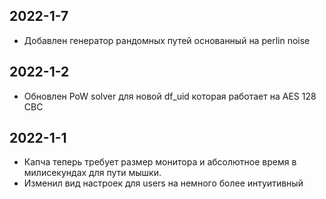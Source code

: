 ## 2022-1-7
- Добавлен генератор рандомных путей основанный на perlin noise

## 2022-1-2
- Обновлен PoW solver для новой df_uid которая работает на AES 128 CBC

## 2022-1-1
- Капча теперь требует размер монитора и абсолютное время в милисекундах для пути мышки.
- Изменил вид настроек для users на немного более интуитивный